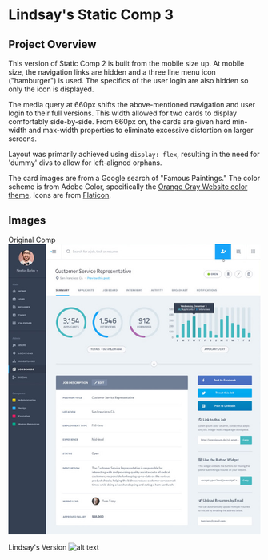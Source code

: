 # Lindsay's Static Comp 3
## Project Overview
<!-- this is old -->
This version of Static Comp 2 is built from the mobile size up.  At mobile size, the navigation links are hidden and a three line menu icon ("hamburger") is used.  The specifics of the user login are also hidden so only the icon is displayed.

The media query at 660px shifts the above-mentioned navigation and user login to their full versions.  This width allowed for two cards to display comfortably side-by-side.  From 660px on, the cards are given hard min-width and max-width properties to eliminate excessive distortion on larger screens.

Layout was primarily achieved using `display: flex`, resulting in the need for 'dummy' divs to allow for left-aligned orphans.

The card images are from a Google search of "Famous Paintings."  The color scheme is from Adobe Color, specifically the [Orange Gray Website color theme](https://color.adobe.com/Orange-Gray-Website-color-theme-8432429/edit/?copy=true "Orange Gray Website color theme on Adobe Color").  Icons are from [Flaticon](http://www.flaticon.com/ "Flaticon").
<!-- this is old -->


## Images
Original Comp
![alt text](/images/original-comp.jpg 'Original Comp')

Lindsay's Version
![alt text](/images/lindsays.jpg 'Lindsay\'s')